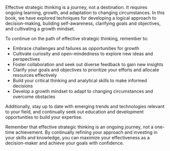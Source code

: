 
Effective strategic thinking is a journey, not a destination. It requires ongoing learning, growth, and adaptation to changing circumstances. In this book, we have explored techniques for developing a logical approach to decision-making, building self-awareness, clarifying goals and objectives, and cultivating a growth mindset.

To continue on the path of effective strategic thinking, remember to:

* Embrace challenges and failures as opportunities for growth
* Cultivate curiosity and open-mindedness to explore new ideas and perspectives
* Foster collaboration and seek out diverse feedback to gain new insights
* Clarify your goals and objectives to prioritize your efforts and allocate resources effectively
* Build your critical thinking and analytical skills to make informed decisions
* Develop a growth mindset to adapt to changing circumstances and overcome obstacles

Additionally, stay up to date with emerging trends and technologies relevant to your field, and continually seek out education and development opportunities to build your expertise.

Remember that effective strategic thinking is an ongoing journey, not a one-time achievement. By continually refining your approach and investing in your skills and knowledge, you can maximize your effectiveness as a decision-maker and achieve your goals with confidence.
